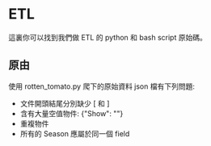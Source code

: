 # ETL

這裏你可以找到我們做 ETL 的 python 和 bash script 原始碼。

## 原由
使用 rotten_tomato.py 爬下的原始資料 json 檔有下列問題:
* 文件開頭結尾分別缺少 [ 和 ]
* 含有大量空值物件: {"Show": ""}
* 重複物件
* 所有的 Season 應屬於同一個 field

